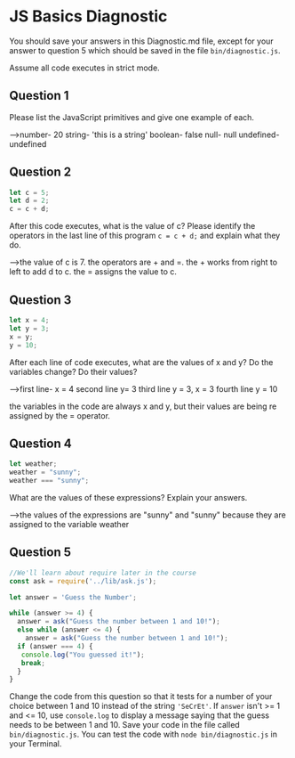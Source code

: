 # JS Basics Diagnostic

You should save your answers in this Diagnostic.md file, except for your answer to
question 5 which should be saved in the file `bin/diagnostic.js`.

Assume all code executes in strict mode.

## Question 1

Please list the JavaScript primitives and give one example of each.

-->number- 20
string- 'this is a string'
boolean- false
null- null
undefined- undefined
## Question 2

```js
let c = 5;
let d = 2;
c = c + d;

```

After this code executes, what is the value of c?  Please identify the operators in the last line of this program `c = c + d;` and explain what they do.

-->the value of c is 7. the operators are + and =. the + works from right to left to add d to c. the = assigns the value to c.

## Question 3

```js
let x = 4;
let y = 3;
x = y;
y = 10;
```

After each line of code executes, what are the values of x and y?  Do the variables change?  Do their values?

-->first line- x = 4
second line y= 3
third line y = 3, x = 3
fourth line y = 10

the variables in the code are always x and y, but their values are being re assigned by the = operator.



## Question 4

```js
let weather;
weather = "sunny";
weather === "sunny";
```

What are the values of these expressions?  Explain your answers.

-->the values of the expressions are "sunny" and "sunny" because they are assigned to the variable weather

## Question 5

```js
//We'll learn about require later in the course
const ask = require('../lib/ask.js');

let answer = 'Guess the Number';

while (answer >= 4) {
  answer = ask("Guess the number between 1 and 10!");
  else while (answer <= 4) {
    answer = ask("Guess the number between 1 and 10!");
  if (answer === 4) {
   console.log("You guessed it!");
   break;
  }
}
```

Change the code from this question so that it tests for a number of your choice
between 1 and 10 instead of the string `'SeCrEt'`.  If `answer` isn't >= 1 and
<= 10, use `console.log` to display a message saying that the guess needs to
be between 1 and 10.  Save your code in the file called `bin/diagnostic.js`.
You can test the code with `node bin/diagnostic.js` in your Terminal.
